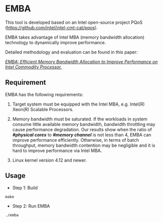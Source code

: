 # EMBA
This tool is developed based on an Intel open-source project PQoS (https://github.com/intel/intel-cmt-cat/pqos).

EMBA takes advantage of Intel MBA (memory bandwidth allocation) technology to dynamically improve performance.

Detailed methodology and evaluation can be found in this paper:

[*EMBA: Efficient Memory Bandwidth Allocation to Improve Performance on Intel Commodity Processor.*](https://dl.acm.org/citation.cfm?doid=3337821.3337863)

## Requirement
EMBA has the following requirements:

1. Target system must be equipped with the Intel MBA, e.g. Intel(R) Xeon(R) Scalable Processors.

2. Memory bandwidth must be saturated. If the workloads in system consume little available memory bandwidth, bandwidth throttling may cause performance degradation. Our results show when the ratio of _**#physical cores**_ to _**#memory channel**_ is not less than 4, EMBA can improve performance efficiently. Otherwise, in terms of batch throughput, memory bandwidth contention may be negligible and it is hard to improve performance via Intel MBA.

3. Linux kernel version 4.12 and newer.

## Usage
* Step 1: Build
```
make
```
* Step 2: Run EMBA
```
./emba
```
